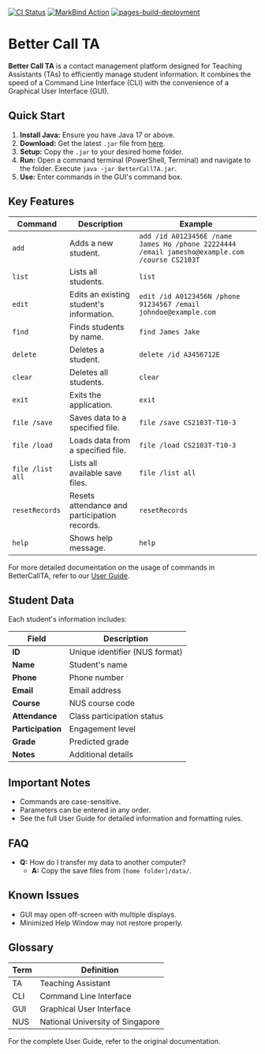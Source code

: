 [![CI Status](https://github.com/AY2425S2-CS2103T-T10-3/tp/workflows/Java%20CI/badge.svg)](https://github.com/AY2425S2-CS2103T-T10-3/tp/actions)
[![MarkBind Action](https://github.com/AY2425S2-CS2103T-T10-3/tp/actions/workflows/docs.yml/badge.svg)](https://github.com/AY2425S2-CS2103T-T10-3/tp/actions/workflows/docs.yml)
[![pages-build-deployment](https://github.com/AY2425S2-CS2103T-T10-3/tp/actions/workflows/pages/pages-build-deployment/badge.svg)](https://github.com/AY2425S2-CS2103T-T10-3/tp/actions/workflows/pages/pages-build-deployment)

# Better Call TA

**Better Call TA** is a contact management platform designed for Teaching Assistants (TAs) to efficiently manage student information. It combines the speed of a Command Line Interface (CLI) with the convenience of a Graphical User Interface (GUI).

## Quick Start

1.  **Install Java:** Ensure you have Java 17 or above.
2.  **Download:** Get the latest `.jar` file from [here](https://github.com/AY2425S2-CS2103T-T10-3/tp/releases).
3.  **Setup:** Copy the `.jar` to your desired home folder.
4.  **Run:** Open a command terminal (PowerShell, Terminal) and navigate to the folder. Execute `java -jar BetterCallTA.jar`.
5.  **Use:** Enter commands in the GUI's command box.

## Key Features

| Command             | Description                                          | Example                                                                                                 |
| ------------------- | ---------------------------------------------------- | ------------------------------------------------------------------------------------------------------- |
| `add`               | Adds a new student.                                  | `add /id A0123456E /name James Ho /phone 22224444 /email jamesho@example.com /course CS2103T`            |
| `list`              | Lists all students.                                 | `list`                                                                                                  |
| `edit`              | Edits an existing student's information.              | `edit /id A0123456N /phone 91234567 /email johndoe@example.com`                                        |
| `find`              | Finds students by name.                               | `find James Jake`                                                                                       |
| `delete`            | Deletes a student.                                  | `delete /id A3456712E`                                                                                 |
| `clear`             | Deletes all students.                                 | `clear`                                                                                                 |
| `exit`              | Exits the application.                               | `exit`                                                                                                  |
| `file /save`        | Saves data to a specified file.                         | `file /save CS2103T-T10-3`                                                                               |
| `file /load`        | Loads data from a specified file.                         | `file /load CS2103T-T10-3`                                                                               |
| `file /list all`    | Lists all available save files.                         | `file /list all`                                                                                       |
| `resetRecords`      | Resets attendance and participation records.            | `resetRecords`                                                                                        |
| `help`              | Shows help message.                                  | `help`                                                                                                  |

For more detailed documentation on the usage of commands in BetterCallTA, refer to our [User Guide](https://ay2425s2-cs2103t-t10-3.github.io/tp/UserGuide.html). 

## Student Data

Each student's information includes:

| Field         | Description                                     |
| ------------- | ----------------------------------------------- |
| **ID** | Unique identifier (NUS format)                  |
| **Name** | Student's name                                  |
| **Phone** | Phone number                                    |
| **Email** | Email address                                   |
| **Course** | NUS course code                                 |
| **Attendance**| Class participation status                      |
| **Participation**| Engagement level                              |
| **Grade** | Predicted grade                                 |
| **Notes** | Additional details                              |

## Important Notes

* Commands are case-sensitive.
* Parameters can be entered in any order.
* See the full User Guide for detailed information and formatting rules.

## FAQ

* **Q:** How do I transfer my data to another computer?
    * **A:** Copy the save files from `[home folder]/data/`.

## Known Issues

* GUI may open off-screen with multiple displays.
* Minimized Help Window may not restore properly.

## Glossary

| Term | Definition                                                                |
| ---- | ------------------------------------------------------------------------- |
| TA   | Teaching Assistant                                                        |
| CLI  | Command Line Interface                                                    |
| GUI  | Graphical User Interface                                                    |
| NUS  | National University of Singapore                                          |

For the complete User Guide, refer to the original documentation.



